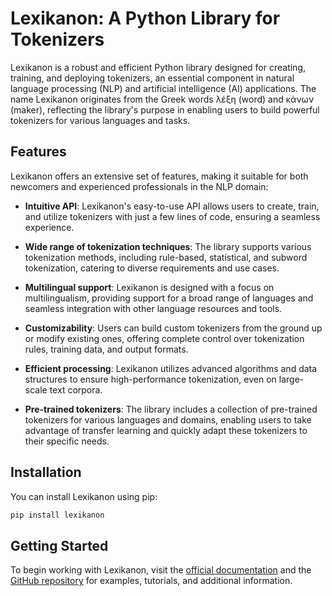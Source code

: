 # Lexikanon: A Python Library for Tokenizers

Lexikanon is a robust and efficient Python library designed for creating, training, and deploying tokenizers, an essential component in natural language processing (NLP) and artificial intelligence (AI) applications. The name Lexikanon originates from the Greek words λέξη (word) and κάνων (maker), reflecting the library's purpose in enabling users to build powerful tokenizers for various languages and tasks.

## Features

Lexikanon offers an extensive set of features, making it suitable for both newcomers and experienced professionals in the NLP domain:

- **Intuitive API**: Lexikanon's easy-to-use API allows users to create, train, and utilize tokenizers with just a few lines of code, ensuring a seamless experience.

- **Wide range of tokenization techniques**: The library supports various tokenization methods, including rule-based, statistical, and subword tokenization, catering to diverse requirements and use cases.

- **Multilingual support**: Lexikanon is designed with a focus on multilingualism, providing support for a broad range of languages and seamless integration with other language resources and tools.

- **Customizability**: Users can build custom tokenizers from the ground up or modify existing ones, offering complete control over tokenization rules, training data, and output formats.

- **Efficient processing**: Lexikanon utilizes advanced algorithms and data structures to ensure high-performance tokenization, even on large-scale text corpora.

- **Pre-trained tokenizers**: The library includes a collection of pre-trained tokenizers for various languages and domains, enabling users to take advantage of transfer learning and quickly adapt these tokenizers to their specific needs.

## Installation

You can install Lexikanon using pip:

```bash
pip install lexikanon
```

## Getting Started

To begin working with Lexikanon, visit the [official documentation](https://lexikanon.entelecheia.ai/) and the [GitHub repository](https://github.com/entelecheia/lexikanon) for examples, tutorials, and additional information.
